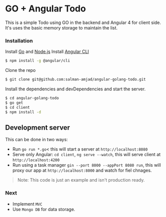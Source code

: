 # GO + Angular Todo

This is a simple Todo using GO in the backend and Angular 4 for client side.
It's uses the basic memory storage to maintain the list.

### Installation

Install [Go](https://golang.org/doc/install) and [Node.js](https://nodejs.org/)
Install [Angular CLI](https://github.com/angular/angular-cli) 
```sh
$ npm install -g @angular/cli
```

Clone the repo
```sh
$ git clone git@github.com:salman-amjad/angular-golang-todo.git
```

Install the dependencies and devDependencies and start the server.

```sh
$ cd angular-golang-todo
$ go get
$ cd client
$ npm install -d
```

## Development server

This can be done in two ways:
- Run `go run *.go`< this will start a server at `http://localhost:8080`
- Serve only Angular: `cd client`, `ng serve --watch`, this will serve client at `http://localhost:4200`
- Run using a task manager `gin --port 8000 --appPort 8080 run`, this will proxy our app at `http://localhost:8000` and watch for fiel chnages.

> Note: This code is just an example and isn't production ready. 

### Next
- Implement `MVC`
- Use `Mongo DB` for data storage.